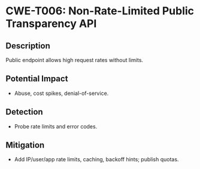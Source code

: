 # CWE-T006: Non-Rate-Limited Public Transparency API

## Description
Public endpoint allows high request rates without limits.

## Potential Impact
- Abuse, cost spikes, denial-of-service.

## Detection
- Probe rate limits and error codes.

## Mitigation
- Add IP/user/app rate limits, caching, backoff hints; publish quotas.
